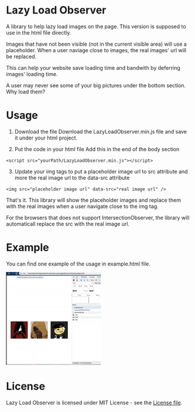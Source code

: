 # Lazy Load Observer

A library to help lazy load images on the page. This version is supposed to use in the html file directly.

Images that have not been visible (not in the current visible area) will use a placeholder. When a user naviage close to images, the real images' url will be replaced.

This can help your website save loading time and bandwith by deferring images' loading time.

A user may never see some of your big pictures under the bottom section. Why load them?

# Usage

1. Download the file
Download the LazyLoadObserver.min.js file and save it under your html project.

2. Put the code in your html file
Add this in the end of the body section
```
<script src="yourPath/LazyLoadObserver.min.js"></script>
```

3. Update your img tags to put a placeholder image url to src attribute and more the real image url to the data-src attribute
```
<img src="placeholder image url" data-src="real image url" />
```

That's it. This library will show the placeholder images and replace them with the real images when a user navigate close to the img tag.

For the browsers that does not support IntersectionObserver, the library will automaticall replace the src with the real image url.

# Example

You can find one example of the usage in example.html file.

![alt text](https://github.com/PengWang0316/LazyLoadObserver/blob/master/example.gif "Example Picture")

# License

Lazy Load Observer is licensed under MIT License - see the [License file](https://github.com/PengWang0316/LazyLoadObserver/blob/master/LICENSE).
